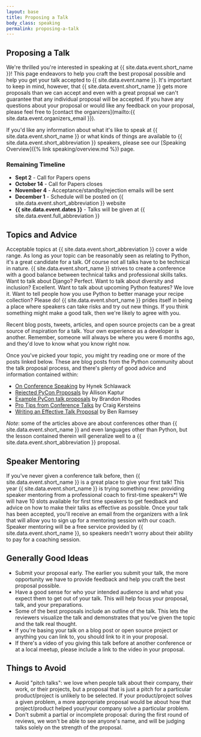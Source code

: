 ```yaml
---
layout: base
title: Proposing a Talk
body_class: speaking
permalink: proposing-a-talk
---
```


## Proposing a Talk

We're thrilled you're interested in speaking at {{ site.data.event.short_name }}!
This page endeavors to help you craft the best proposal possible and help you get your talk accepted to {{ site.data.event.name }}.
It's important to keep in mind, however, that {{ site.data.event.short_name }} gets more proposals than we can accept and even with a great propsal we can't guarantee that any individual proposal will be accepted.
If you have any questions about your proposal or would like any feedback on your proposal, please feel free to [contact the organizers](mailto:{{ site.data.event.organizers_email }}).

If you'd like any information about what it's like to speak at {{ site.data.event.short_name }} or what kinds of things are available to {{ site.data.event.short_abbreviation }} speakers, please see our [Speaking Overview]({% link speaking/overview.md %}) page.


### Remaining Timeline

* **Sept 2** - Call for Papers opens
* **October 14** - Call for Papers closes
* **November 4** - Acceptance/standby/rejection emails will be sent
* **December 1** - Schedule will be posted on {{ site.data.event.short_abbreviation }} website
* **{{ site.data.event.dates }}** - Talks will be given at {{ site.data.event.full_abbreviation }}


## Topics and Advice

Acceptable topics at {{ site.data.event.short_abbreviation }} cover a wide range. As long as your topic can be reasonably seen as relating to Python, it's a great candidate for a talk.
Of course not all talks have to be technical in nature.
{{ site.data.event.short_name }} strives to create a conference with a good balance between technical talks and professional skills talks.
Want to talk about Django? Perfect.
Want to talk about diversity and inclusion? Excellent.
Want to talk about upcoming Python features? We love it.
Want to tell people how you use Python to better manage your recipe collection? Please do!
{{ site.data.event.short_name }} prides itself in being a place where speakers can take risks and try out new things.
If you think something might make a good talk, then we're likely to agree with you.

Recent blog posts, tweets, articles, and open source projects can be a great source of inspiration for a talk.
Your own experience as a developer is another.
Remember, someone will always be where you were 6 months ago, and they'd love to know what you know right now.

Once you've picked your topic, you might try reading one or more of the posts linked below.
These are blog posts from the Python community about the talk proposal process, and there's plenty of good advice and information contained within:

* [On Conference Speaking](https://hynek.me/articles/speaking/) by Hynek Schlawack
* [Rejected PyCon Proposals](http://akaptur.com/blog/2014/09/11/rejected-pycon-proposals/) by Allison Kaptur
* [Example PyCon talk proposals](http://rhodesmill.org/brandon/2013/example-pycon-proposals/) by Brandon Rhodes
* [Pro Tips from Conference Talks](http://craigkerstiens.com/2012/06/19/pro-tips-for-conference-talks/) by Craig Kersteins
* [Writing an Effective Talk Proposal](https://benramsey.com/blog/2012/11/writing-an-effective-talk-proposal/) by Ben Ramsey

_Note_: some of the articles above are about conferences other than {{ site.data.event.short_name }} and even languages other than Python, but the lesson contained therein will generalize well to a {{ site.data.event.short_abbreviation }} proposal.


## Speaker Mentoring

If you've never given a conference talk before, then {{ site.data.event.short_name }} is a great place to give your first talk!
This year {{ site.data.event.short_name }} is trying something new: providing speaker mentoring from a professional coach to first-time speakers*!
We will have 10 slots available for first time speakers to get feedback and advice on how to make their talks as effective as possible.
Once your talk has been accepted, you'll receive an email from the organizers with a link that will allow you to sign up for a mentoring session with our coach.
Speaker mentoring will be a free service provided by {{ site.data.event.short_name }}, so speakers needn't worry about their ability to pay for a coaching session.


## Generally Good Ideas

* Submit your proposal early. The earlier you submit your talk, the more opportunity we have to provide feedback and help you craft the best proposal possible.
* Have a good sense for who your intended audience is and what you expect them to get out of your talk. This will help focus your proposal, talk, and your preparations.
* Some of the best proposals include an outline of the talk. This lets the reviewers visualize the talk and demonstrates that you've given the topic and the talk real thought.
* If you're basing your talk on a blog post or open source project or anything you can link to, you should link to it in your proposal.
* If there's a video of you giving this talk before at another conference or at a local meetup, please include a link to the video in your proposal.


## Things to Avoid

* Avoid "pitch talks": we love when people talk about their company, their work, or their projects, but a proposal that is just a pitch for a particular product/project is unlikely to be selected. If your product/project solves a given problem, a more appropriate proposal would be about how that project/product helped your/your company solve a particular problem.
* Don't submit a partial or incomplete proposal: during the first round of reviews, we won't be able to see anyone's name, and will be judging talks solely on the strength of the proposal.

